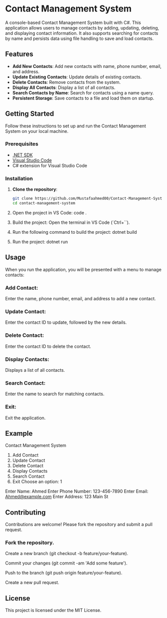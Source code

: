 # Contact Management System

A console-based Contact Management System built with C#. This application allows users to manage contacts by adding, updating, deleting, and displaying contact information. It also supports searching for contacts by name and persists data using file handling to save and load contacts.

## Features

- **Add New Contacts**: Add new contacts with name, phone number, email, and address.
- **Update Existing Contacts**: Update details of existing contacts.
- **Delete Contacts**: Remove contacts from the system.
- **Display All Contacts**: Display a list of all contacts.
- **Search Contacts by Name**: Search for contacts using a name query.
- **Persistent Storage**: Save contacts to a file and load them on startup.

## Getting Started

Follow these instructions to set up and run the Contact Management System on your local machine.

### Prerequisites

- [.NET SDK](https://dotnet.microsoft.com/download)
- [Visual Studio Code](https://code.visualstudio.com/)
- C# extension for Visual Studio Code

### Installation

1. **Clone the repository**:
   ```sh
   git clone https://github.com/Mustafaahmed00/Contact-Management-System.git
   cd contact-management-system

2. Open the project in VS Code:
   code .

3. Build the project:
   Open the terminal in VS Code (`Ctrl+``).

4. Run the following command to build the project:
   dotnet build
5. Run the project:
   dotnet run

## Usage
When you run the application, you will be presented with a menu to manage contacts:

### Add Contact:

Enter the name, phone number, email, and address to add a new contact.
### Update Contact:

Enter the contact ID to update, followed by the new details.
### Delete Contact:

Enter the contact ID to delete the contact.
### Display Contacts:

Displays a list of all contacts.
### Search Contact:

Enter the name to search for matching contacts.
### Exit:

Exit the application.
## Example

Contact Management System
1. Add Contact
2. Update Contact
3. Delete Contact
4. Display Contacts
5. Search Contact
6. Exit
Choose an option: 1

Enter Name: Ahmed 
Enter Phone Number: 123-456-7890
Enter Email: Ahmed@example.com
Enter Address: 123 Main St

## Contributing
Contributions are welcome! Please fork the repository and submit a pull request.

### Fork the repository.
Create a new branch (git checkout -b feature/your-feature).

Commit your changes (git commit -am 'Add some feature').

Push to the branch (git push origin feature/your-feature).

Create a new pull request.

## License
This project is licensed under the MIT License.
